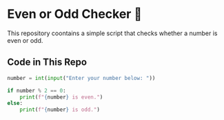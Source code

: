 # Even or Odd Checker 🔢  

This repository coontains a simple script that checks whether a number is even or odd.  

## Code in This Repo  
```python
number = int(input("Enter your number below: "))  

if number % 2 == 0:  
    print(f"{number} is even.")  
else:  
    print(f"{number} is odd.")  
